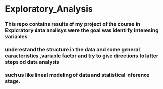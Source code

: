 # Exploratory_Analysis
### This repo contains results of my project of the course in Exploratory data analisys were the goal was identlify interesing variables
### underestand the structure in the data and some general caracteristics ,variable factor and try to give directions to latter steps od data analysis
### such us like lineal modeling of data and statistical inference stage.
